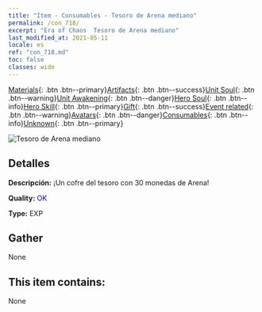 ```yaml
---
title: "Item - Consumables - Tesoro de Arena mediano"
permalink: /con_718/
excerpt: "Era of Chaos  Tesoro de Arena mediano"
last_modified_at: 2021-05-11
locale: es
ref: "con_718.md"
toc: false
classes: wide
---
```

 [Materials](/ItemsES/){: .btn .btn--primary}[Artifacts](/ItemsES/Artifacts/){: .btn .btn--success}[Unit Soul](/ItemsES/UnitSoul/){: .btn .btn--warning}[Unit Awakening](/ItemsES/UnitAwakening/){: .btn .btn--danger}[Hero Soul](/ItemsES/HeroSoul/){: .btn .btn--info}[Hero Skill](/ItemsES/HeroSkill/){: .btn .btn--primary}[Gift](/ItemsES/Gift/){: .btn .btn--success}[Event related](/ItemsES/Events/){: .btn .btn--warning}[Avatars](/ItemsES/Avatars/){: .btn .btn--danger}[Consumables](/ItemsES/Consumables/){: .btn .btn--info}[Unknown](/ItemsES/Unknown/){: .btn .btn--primary}

 ![Tesoro de Arena mediano](/images/t/i_503.png)

## Detalles
 **Descripción:** ¡Un cofre del tesoro con 30 monedas de Arena!

 **Quality:** <span style="color: #0000CD">OK</span>

 **Type:** EXP

## Gather

  None

## This item contains:

  None

